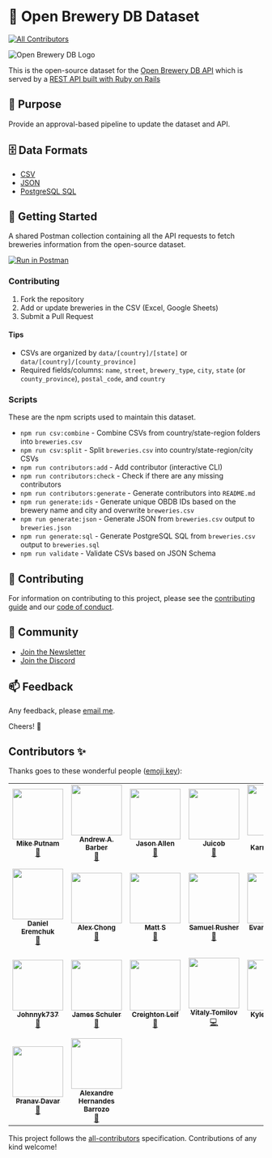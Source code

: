 # 🍻 Open Brewery DB Dataset

<!-- ALL-CONTRIBUTORS-BADGE:START - Do not remove or modify this section -->
[![All Contributors](https://img.shields.io/badge/all_contributors-23-orange.svg?style=flat-square)](#contributors-)
<!-- ALL-CONTRIBUTORS-BADGE:END -->

![Open Brewery DB Logo](obdb-logo-md.jpg)

This is the open-source dataset for the [Open Brewery DB API](https://www.openbrewerydb.org/) which is served by a [REST API built with Ruby on Rails](https://github.com/chrisjm/openbrewerydb-rails-api)

## 🎯 Purpose

Provide an approval-based pipeline to update the dataset and API.

## 🗄 Data Formats

- [CSV](breweries.csv)
- [JSON](breweries.json)
- [PostgreSQL SQL](breweries.sql)

## 🚀 Getting Started

A shared Postman collection containing all the API requests to fetch breweries information from the open-source dataset.

[![Run in Postman](https://run.pstmn.io/button.svg)](https://app.getpostman.com/run-collection/1913239-1eef575a-1e78-4d6e-9678-f4649acce4ef?action=collection%2Ffork&collection-url=entityId%3D1913239-1eef575a-1e78-4d6e-9678-f4649acce4ef%26entityType%3Dcollection%26workspaceId%3D4d34510d-0d62-465a-a884-20c6ae1d468d)

### Contributing

1. Fork the repository
2. Add or update breweries in the CSV (Excel, Google Sheets)
3. Submit a Pull Request

#### Tips

- CSVs are organized by `data/[country]/[state]` or `data/[country]/[county_province]`
- Required fields/columns: `name`, `street`, `brewery_type`, `city`, `state` (or `county_province`), `postal_code`, and `country`

### Scripts

These are the npm scripts used to maintain this dataset.

- `npm run csv:combine` - Combine CSVs from country/state-region folders into `breweries.csv`
- `npm run csv:split` - Split `breweries.csv` into country/state-region/city CSVs
- `npm run contributors:add` - Add contributor (interactive CLI)
- `npm run contributors:check` - Check if there are any missing contributors
- `npm run contributors:generate` - Generate contributors into `README.md`
- `npm run generate:ids` - Generate unique OBDB IDs based on the brewery name and city and overwrite `breweries.csv`
- `npm run generate:json` - Generate JSON from `breweries.csv` output to `breweries.json`
- `npm run generate:sql` - Generate PostgreSQL SQL from `breweries.csv` output to `breweries.sql`
- `npm run validate` - Validate CSVs based on JSON Schema

## 🤝 Contributing

For information on contributing to this project, please see the [contributing guide](CONTRIBUTING.md) and our [code of conduct](CODE_OF_CONDUCT.md).

## 👾 Community

- [Join the Newsletter](http://eepurl.com/dBjS0j)
- [Join the Discord](https://discord.gg/SHtpdEN)

## 📫 Feedback

Any feedback, please [email me](mailto:chris@openbrewerydb.org).

Cheers! 🍻

## Contributors ✨

Thanks goes to these wonderful people ([emoji key](https://allcontributors.org/docs/en/emoji-key)):

<!-- ALL-CONTRIBUTORS-LIST:START - Do not remove or modify this section -->
<!-- prettier-ignore-start -->
<!-- markdownlint-disable -->
<table>
  <tr>
    <td align="center"><a href="https://theputnams.net/mike/"><img src="https://avatars3.githubusercontent.com/u/213371?v=4?s=100" width="100px;" alt=""/><br /><sub><b>Mike Putnam</b></sub></a><br /><a href="#data-mikeputnam" title="Data">🔣</a></td>
    <td align="center"><a href="https://andrewbarber.me/"><img src="https://avatars0.githubusercontent.com/u/135927?v=4?s=100" width="100px;" alt=""/><br /><sub><b>Andrew A. Barber</b></sub></a><br /><a href="#data-AndrewBarber" title="Data">🔣</a></td>
    <td align="center"><a href="http://www.therearefourmics.com/"><img src="https://avatars2.githubusercontent.com/u/39307371?v=4?s=100" width="100px;" alt=""/><br /><sub><b>Jason Allen</b></sub></a><br /><a href="#data-jallend1" title="Data">🔣</a></td>
    <td align="center"><a href="https://github.com/Juicob"><img src="https://avatars1.githubusercontent.com/u/68080175?v=4?s=100" width="100px;" alt=""/><br /><sub><b>Juicob</b></sub></a><br /><a href="#data-Juicob" title="Data">🔣</a></td>
    <td align="center"><a href="https://github.com/wkarney"><img src="https://avatars0.githubusercontent.com/u/35663282?v=4?s=100" width="100px;" alt=""/><br /><sub><b>Will Karnasiewicz</b></sub></a><br /><a href="#data-wkarney" title="Data">🔣</a></td>
    <td align="center"><a href="https://dvavs.github.io/"><img src="https://avatars0.githubusercontent.com/u/49594473?v=4?s=100" width="100px;" alt=""/><br /><sub><b>Dylan T. Vavra</b></sub></a><br /><a href="#data-dvavs" title="Data">🔣</a></td>
    <td align="center"><a href="https://github.com/amadisonm1209"><img src="https://avatars0.githubusercontent.com/u/44384309?v=4?s=100" width="100px;" alt=""/><br /><sub><b>Madison Martinez</b></sub></a><br /><a href="#data-amadisonm1209" title="Data">🔣</a></td>
  </tr>
  <tr>
    <td align="center"><a href="https://github.com/danieleremchuk"><img src="https://avatars0.githubusercontent.com/u/50344935?v=4?s=100" width="100px;" alt=""/><br /><sub><b>Daniel Eremchuk</b></sub></a><br /><a href="#data-danieleremchuk" title="Data">🔣</a></td>
    <td align="center"><a href="https://github.com/alexchong"><img src="https://avatars2.githubusercontent.com/u/18007017?v=4?s=100" width="100px;" alt=""/><br /><sub><b>Alex Chong</b></sub></a><br /><a href="#data-alexchong" title="Data">🔣</a></td>
    <td align="center"><a href="https://www.jackofalladmins.com/"><img src="https://avatars0.githubusercontent.com/u/19848610?v=4?s=100" width="100px;" alt=""/><br /><sub><b>Matt S</b></sub></a><br /><a href="#data-MStewGT" title="Data">🔣</a></td>
    <td align="center"><a href="https://www.linkedin.com/in/samuel-rusher/"><img src="https://avatars3.githubusercontent.com/u/55074718?v=4?s=100" width="100px;" alt=""/><br /><sub><b>Samuel Rusher</b></sub></a><br /><a href="#data-srusher" title="Data">🔣</a></td>
    <td align="center"><a href="https://github.com/EACaraway"><img src="https://avatars1.githubusercontent.com/u/71463301?v=4?s=100" width="100px;" alt=""/><br /><sub><b>Evan Caraway</b></sub></a><br /><a href="#data-EACaraway" title="Data">🔣</a></td>
    <td align="center"><a href="https://github.com/tylerkkp"><img src="https://avatars0.githubusercontent.com/u/30785626?v=4?s=100" width="100px;" alt=""/><br /><sub><b>Tyler K Kuromiya Parker</b></sub></a><br /><a href="#data-tylerkkp" title="Data">🔣</a></td>
    <td align="center"><a href="https://github.com/kendellmendoza"><img src="https://avatars.githubusercontent.com/u/32558172?v=4?s=100" width="100px;" alt=""/><br /><sub><b>kendellmendoza</b></sub></a><br /><a href="#data-kendellmendoza" title="Data">🔣</a></td>
  </tr>
  <tr>
    <td align="center"><a href="https://github.com/Johnnyk737"><img src="https://avatars.githubusercontent.com/u/20580717?v=4?s=100" width="100px;" alt=""/><br /><sub><b>Johnnyk737</b></sub></a><br /><a href="#data-Johnnyk737" title="Data">🔣</a></td>
    <td align="center"><a href="https://github.com/jameshschuler"><img src="https://avatars.githubusercontent.com/u/41769529?v=4?s=100" width="100px;" alt=""/><br /><sub><b>James Schuler</b></sub></a><br /><a href="#data-jameshschuler" title="Data">🔣</a></td>
    <td align="center"><a href="https://github.com/cleif"><img src="https://avatars.githubusercontent.com/u/6209424?v=4?s=100" width="100px;" alt=""/><br /><sub><b>Creighton Leif</b></sub></a><br /><a href="#data-cleif" title="Data">🔣</a></td>
    <td align="center"><a href="https://github.com/vitaly-t"><img src="https://avatars.githubusercontent.com/u/5108906?v=4?s=100" width="100px;" alt=""/><br /><sub><b>Vitaly Tomilov</b></sub></a><br /><a href="https://github.com/openbrewerydb/openbrewerydb/commits?author=vitaly-t" title="Code">💻</a></td>
    <td align="center"><a href="https://github.com/kylescudder"><img src="https://avatars.githubusercontent.com/u/74150974?v=4?s=100" width="100px;" alt=""/><br /><sub><b>Kyle Scudder</b></sub></a><br /><a href="#data-kylescudder" title="Data">🔣</a></td>
    <td align="center"><a href="https://chrisjmears.com/"><img src="https://avatars.githubusercontent.com/u/96110?v=4?s=100" width="100px;" alt=""/><br /><sub><b>Chris Mears</b></sub></a><br /><a href="#question-chrisjm" title="Answering Questions">💬</a> <a href="https://github.com/openbrewerydb/openbrewerydb/commits?author=chrisjm" title="Code">💻</a> <a href="#data-chrisjm" title="Data">🔣</a> <a href="#maintenance-chrisjm" title="Maintenance">🚧</a> <a href="#projectManagement-chrisjm" title="Project Management">📆</a> <a href="#tool-chrisjm" title="Tools">🔧</a> <a href="#tutorial-chrisjm" title="Tutorials">✅</a></td>
    <td align="center"><a href="https://github.com/donkeyslaps"><img src="https://avatars.githubusercontent.com/u/91644699?v=4?s=100" width="100px;" alt=""/><br /><sub><b>donkeyslaps</b></sub></a><br /><a href="#data-donkeyslaps" title="Data">🔣</a></td>
  </tr>
  <tr>
    <td align="center"><a href="https://deciphermiddleware.blogspot.com/"><img src="https://avatars.githubusercontent.com/u/30888879?v=4?s=100" width="100px;" alt=""/><br /><sub><b>Pranav Davar</b></sub></a><br /><a href="#tool-cipherwizard9" title="Tools">🔧</a></td>
    <td align="center"><a href="https://github.com/ahbarrozo"><img src="https://avatars.githubusercontent.com/u/36050690?v=4?s=100" width="100px;" alt=""/><br /><sub><b>Alexandre Hernandes Barrozo</b></sub></a><br /><a href="#data-ahbarrozo" title="Data">🔣</a></td>
  </tr>
</table>

<!-- markdownlint-restore -->
<!-- prettier-ignore-end -->

<!-- ALL-CONTRIBUTORS-LIST:END -->

This project follows the [all-contributors](https://github.com/all-contributors/all-contributors) specification. Contributions of any kind welcome!
